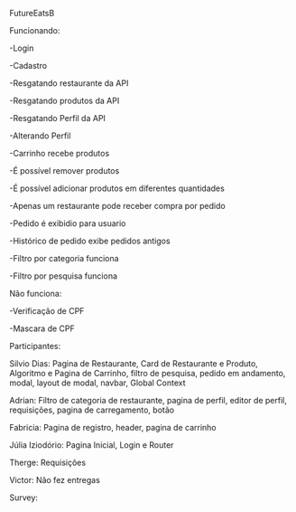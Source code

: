 FutureEatsB


Funcionando:

-Login

-Cadastro

-Resgatando restaurante da API

-Resgatando produtos da API

-Resgatando Perfil da API

-Alterando Perfil

-Carrinho recebe produtos

-É possível remover produtos

-É possível adicionar produtos em diferentes quantidades

-Apenas um restaurante pode receber compra por pedido

-Pedido é exibidio para usuario

-Histórico de pedido exibe pedidos antigos

-Filtro por categoria funciona

-Filtro por pesquisa funciona

Não funciona:

-Verificação de CPF

-Mascara de CPF

Participantes:

Silvio Dias: Pagina de Restaurante, Card de Restaurante e Produto, Algoritmo e Pagina de Carrinho, filtro de pesquisa, pedido em andamento, modal, layout de modal, navbar, Global Context

Adrian: Filtro de categoria de restaurante, pagina de perfil, editor de perfil, requisições, pagina de carregamento, botão

Fabricia: Pagina de registro, header, pagina de carrinho

Júlia Iziodório: Pagina Inicial, Login e Router

Therge: Requisições

Victor: Não fez entregas

Survey:
